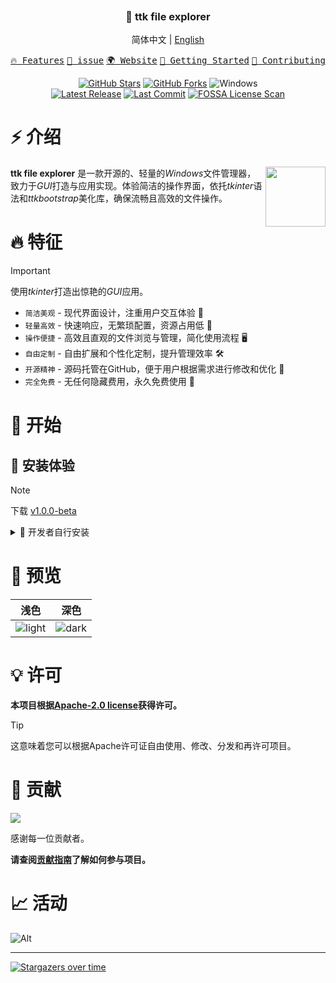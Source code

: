 <p align="center"><img src="https://raw.githubusercontent.com/pyheight/ttk-file-explorer/main/images/splash.png" alt=""></p>

<h3 align="center">📂 ttk file explorer</h3>
 
<p align="center">简体中文 | <a href="README_EN.md">English</a></p> 

<p align="center">
    <a href="#-特征"><kbd>🔥 Features</kbd></a>
    <a href="https://github.com/pyheight/ttk-file-explorer/issues/new" target="_blank"><kbd>📌 issue</kbd></a>
    <a href="https://pyheight.github.io/ttk-file-explorer/" target="_blank"><kbd>🌍 Website</kbd></a>
    <a href="#-开始"><kbd>🚀 Getting Started</kbd></a>
    <a href="#-贡献"><kbd>🤝 Contributing</kbd></a>
</p>

<div align="center">  
<a href="https://github.com/pyheight/ttk-file-explorer/stargazers"><img src="https://img.shields.io/github/stars/pyheight/ttk-file-explorer?style=social&logo=github" alt="GitHub Stars"></a>
<a href="https://github.com/pyheight/ttk-file-explorer/network/members"><img src="https://img.shields.io/github/forks/pyheight/ttk-file-explorer?style=social&logo=github" alt="GitHub Forks"></a>
<img src="https://img.shields.io/badge/Platform-Windows-blue.svg?style=social&logo=GitHub" alt="Windows">
</div>  
<div align="center">  
<a href="https://github.com/pyheight/ttk-file-explorer/releases"><img src="https://img.shields.io/github/v/release/pyheight/ttk-file-explorer?color=blue&style=flat-square" alt="Latest Release"></a>
<a href="https://github.com/pyheight/ttk-file-explorer/commits/main"><img src="https://img.shields.io/github/last-commit/pyheight/ttk-file-explorer?style=flat-square" alt="Last Commit"></a>
<a href="https://app.fossa.com/projects/git%2Bgithub.com%2Fpyheight%2Fttk-file-explorer?ref=badge_shield"><img src="https://app.fossa.com/api/projects/git%2Bgithub.com%2Fpyheight%2Fttk-file-explorer.svg?type=shield" alt="FOSSA License Scan"></a>
</div>  

# ⚡ 介绍

<img align="right" height="96px" src="https://raw.githubusercontent.com/pyheight/ttk-file-explorer/main/images/icon.png" alt="" />

**ttk file explorer** 是一款开源的、轻量的*Windows*文件管理器，致力于*GUI*打造与应用实现。体验简洁的操作界面，依托*tkinter*语法和*ttkbootstrap*美化库，确保流畅且高效的文件操作。


# 🔥 特征

> [!IMPORTANT]
> 使用*tkinter*打造出惊艳的*GUI*应用。

- `简洁美观` - 现代界面设计，注重用户交互体验 🌟
- `轻量高效` - 快速响应，无繁琐配置，资源占用低 🍃
- `操作便捷` - 高效且直观的文件浏览与管理，简化使用流程 🖥️
- `自由定制` - 自由扩展和个性化定制，提升管理效率 🛠️
- `开源精神` - 源码托管在GitHub，便于用户根据需求进行修改和优化 🦦
- `完全免费` - 无任何隐藏费用，永久免费使用 💸

# 🚀 开始

## 🎉 安装体验

> [!NOTE]
> 下载 [v1.0.0-beta](https://github.com/pyheight/ttk-file-explorer/releases/tag/v1.0.0-beta)

<details>

<summary>🚄 开发者自行安装</summary>

## 下载或克隆仓库

```bash
git clone https://github.com/pyheight/ttk-file-explorer.git
```

## 导航到源码目录

```bash
cd ttk-file-explorer/src
```

## 安装项目依赖

```bash
pip install -r requirements.txt
```

## 启动项目

```bash
python main.py
```

</details>

# 👀 预览

|浅色|深色|
|--|--| 
|![light](https://raw.githubusercontent.com/pyheight/ttk-file-explorer/main/images/v1.0.0-test-interface.png)|![dark](https://raw.githubusercontent.com/pyheight/ttk-file-explorer/main/images/v1.0.0-test-interface-dark.png)|

# 💡 许可

**本项目根据[Apache-2.0 license](LICENSE)获得许可。**

> [!TIP]
> 这意味着您可以根据Apache许可证自由使用、修改、分发和再许可项目。

# 🤝 贡献

<a href="https://github.com/pyheight/ttk-file-explorer/graphs/contributors">  <img src="https://contrib.rocks/image?repo=pyheight/ttk-file-explorer" /></a>  

感谢每一位贡献者。

**请查阅[贡献指南](CONTRIBUTING.md)了解如何参与项目。**

# 📈 活动

![Alt](https://repobeats.axiom.co/api/embed/20d6c7c443b43d705d0c358d0164fc905511be15.svg "Repobeats analytics image")

---

[![Stargazers over time](https://starchart.cc/pyheight/ttk-file-explorer.svg?variant=adaptive)](https://starchart.cc/pyheight/ttk-file-explorer)
